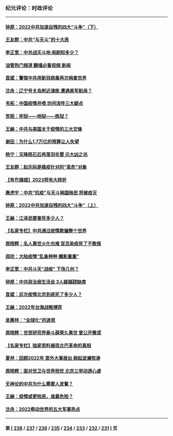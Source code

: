 ### 纪元评论：时政评论
---
#### [钟原：2022中共加速自残的四大“斗争”（下）](../../pages/nsc1025/n13895561.md?12310330) 
#### [王友群：中共“与天斗”的十大恶](../../pages/nsc1025/n13895040.md?12310330) 
#### [李正宽：中共战天斗地 闹剧知多少？](../../pages/nsc1025/n13895466.md?12310330) 
#### [油管热门频道 翻墙必看视频 新闻](ok?12310330)
#### [袁斌：警惕中共用新冠病毒再次祸害世界](../../pages/nsc1025/n13895097.md?12310330) 
#### [沈舟：辽宁号关岛附近演练 遭遇美军航母？](../../pages/nsc1025/n13894879.md?12310330) 
#### [韦拓：中国疫情井喷 坊间流传三大疑点](../../pages/nsc1025/n13894528.md?12310330) 
#### [苦胆：牢狱——地狱——炼狱？](../../pages/nsc1025/n13894756.md?12310330) 
#### [王赫：中共与美国关于疫情的三大交锋](../../pages/nsc1025/n13894704.md?12310330) 
#### [谢田：为什么1.7万亿的预算让人失望](../../pages/nsc1025/n13894725.md?12310330) 
#### [杨宁：天降陨石后再落羽毛雪 示大凶之兆](../../pages/nsc1025/n13894521.md?12310330) 
#### [王友群：赵乐际是瘟疫针对的“高危”对象](../../pages/nsc1025/n13893869.md?12310330) 
#### [【有冇搞错】2023将有大转折](../../pages/nsc1025/n13893849.md?12310330) 
#### [惠虎宇：中共“抗疫”与天斗祸国殃民 将被疫灭](../../pages/nsc1025/n13893968.md?12310330) 
#### [钟原：2022中共加速自残的四大“斗争”（上）](../../pages/nsc1025/n13894027.md?12310330) 
#### [王赫：江泽民要害死多少人？](../../pages/nsc1025/n13893894.md?12310330) 
#### [【名家专栏】中共通过疫情欺骗整个世界](../../pages/nsc1025/n13893664.md?12310330) 
#### [周晓辉：名人离世火化也难 官员染疫死了不敢报](../../pages/nsc1025/n13893737.md?12310330) 
#### [郑欣：大陆疫情“乱象种种 魔影重重”](../../pages/nsc1025/n13893672.md?12310330) 
#### [李正宽：中共斗天“战疫” 下场几何？](../../pages/nsc1025/n13893335.md?12310330) 
#### [钟原：中共政治局生活会 3人疑蹊跷缺席](../../pages/nsc1025/n13893269.md?12310330) 
#### [袁斌：这次疫情北京到底死了多少人？](../../pages/nsc1025/n13893254.md?12310330) 
#### [王赫：2022年台海战略博弈](../../pages/nsc1025/n13893208.md?12310330) 
#### [吴惠林：“全球化”的迷思](../../pages/nsc1025/n13893078.md?12310330) 
#### [周晓辉：世贸研究界泰斗薛荣久离世 曾公开撒谎](../../pages/nsc1025/n13893019.md?12310330) 
#### [【名家专栏】独家资料展现古巴革命的真相](../../pages/nsc1025/n13891671.md?12310330) 
#### [夏林：回顾2022年 意外大事层出 掀起波澜惊涛](../../pages/nsc1025/n13893014.md?12310330) 
#### [周晓辉：面对世卫与世界担忧 北京三举动透心虚](../../pages/nsc1025/n13892575.md?12310330) 
#### [无神论的中共为什么需要人发誓？](../../pages/nsc1025/n13892696.md?12310330) 
#### [王赫：疫情或更险恶，谁最危险？](../../pages/nsc1025/n13892374.md?12310330) 
#### [沈舟：2022牵动世界的五大军事热点](../../pages/nsc1025/n13892406.md?12310330) 

---
#### 第 [ [238](./238.md?12310330) / [237](./237.md?12310330) / [236](./236.md?12310330) / [235](./235.md?12310330) / [234](./234.md?12310330) / [233](./233.md?12310330) / [232](./232.md?12310330) / [231](./231.md?12310330) ] 页
